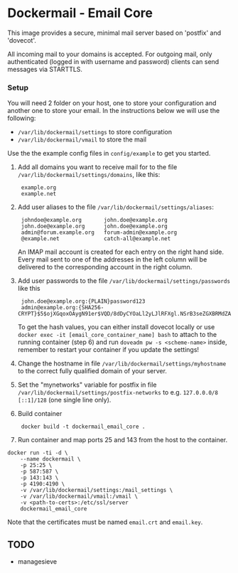 Dockermail - Email Core
==========
This image provides a secure, minimal mail server based on 'postfix' and 'dovecot'.

All incoming mail to your domains is accepted.
For outgoing mail, only authenticated (logged in with username and password) clients can send messages via STARTTLS.

### Setup
You will need 2 folder on your host, one to store your configuration and another one to store your email.
In the instructions below we will use the following:
  * `/var/lib/dockermail/settings` to store configuration
  * `/var/lib/dockermail/vmail` to store the mail

Use the the example config files in `config/example` to get you started.

1. Add all domains you want to receive mail for to the file `/var/lib/dockermail/settings/domains`, like this:

		example.org
		example.net

2. Add user aliases to the file `/var/lib/dockermail/settings/aliases`:

		johndoe@example.org       john.doe@example.org
		john.doe@example.org      john.doe@example.org
		admin@forum.example.org   forum-admin@example.org
		@example.net              catch-all@example.net

	An IMAP mail account is created for each entry on the right hand side.
	Every mail sent to one of the addresses in the left column will be delivered to the corresponding account in the right column.

3. Add user passwords to the file `/var/lib/dockermail/settings/passwords` like this

		john.doe@example.org:{PLAIN}password123
		admin@example.org:{SHA256-CRYPT}$5$ojXGqoxOAygN91er$VQD/8dDyCYOaLl2yLJlRFXgl.NSrB3seZGXBRMdZAr6

	To get the hash values, you can either install dovecot locally or use `docker exec -it [email_core_container_name] bash` to attach to the running container (step 6) and run `doveadm pw -s <scheme-name>` inside, remember to restart your container if you update the settings!

4. Change the hostname in file `/var/lib/dockermail/settings/myhostname` to the correct fully qualified domain of your server.

5. Set the "mynetworks" variable for postfix in file `/var/lib/dockermail/settings/postfix-networks` to e.g. `127.0.0.0/8 [::1]/128` (one single line only).

5. Build container

		docker build -t dockermail_email_core .

6. Run container and map ports 25 and 143 from the host to the container.

```
docker run -ti -d \
	--name dockermail \
	-p 25:25 \
	-p 587:587 \
	-p 143:143 \
	-p 4190:4190 \
	-v /var/lib/dockermail/settings:/mail_settings \
	-v /var/lib/dockermail/vmail:/vmail \
	-v <path-to-certs>:/etc/ssl/server
	dockermail_email_core
```

Note that the certificates must be named `email.crt` and `email.key`.

## TODO

* managesieve
